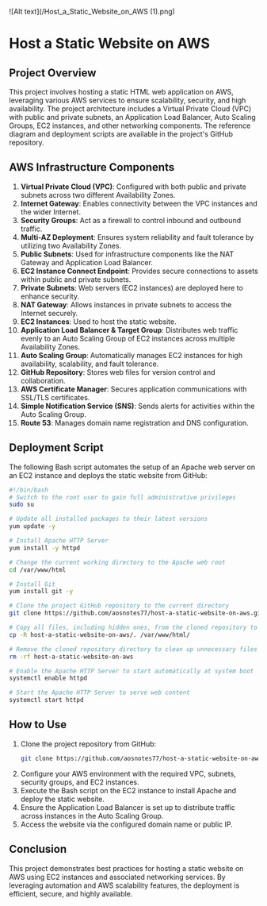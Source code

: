 ![Alt text](/Host_a_Static_Website_on_AWS (1).png)

# Host a Static Website on AWS

## Project Overview
This project involves hosting a static HTML web application on AWS, leveraging various AWS services to ensure scalability, security, and high availability. The project architecture includes a Virtual Private Cloud (VPC) with public and private subnets, an Application Load Balancer, Auto Scaling Groups, EC2 instances, and other networking components. The reference diagram and deployment scripts are available in the project's GitHub repository.

## AWS Infrastructure Components
1. **Virtual Private Cloud (VPC)**: Configured with both public and private subnets across two different Availability Zones.
2. **Internet Gateway**: Enables connectivity between the VPC instances and the wider Internet.
3. **Security Groups**: Act as a firewall to control inbound and outbound traffic.
4. **Multi-AZ Deployment**: Ensures system reliability and fault tolerance by utilizing two Availability Zones.
5. **Public Subnets**: Used for infrastructure components like the NAT Gateway and Application Load Balancer.
6. **EC2 Instance Connect Endpoint**: Provides secure connections to assets within public and private subnets.
7. **Private Subnets**: Web servers (EC2 instances) are deployed here to enhance security.
8. **NAT Gateway**: Allows instances in private subnets to access the Internet securely.
9. **EC2 Instances**: Used to host the static website.
10. **Application Load Balancer & Target Group**: Distributes web traffic evenly to an Auto Scaling Group of EC2 instances across multiple Availability Zones.
11. **Auto Scaling Group**: Automatically manages EC2 instances for high availability, scalability, and fault tolerance.
12. **GitHub Repository**: Stores web files for version control and collaboration.
13. **AWS Certificate Manager**: Secures application communications with SSL/TLS certificates.
14. **Simple Notification Service (SNS)**: Sends alerts for activities within the Auto Scaling Group.
15. **Route 53**: Manages domain name registration and DNS configuration.

## Deployment Script
The following Bash script automates the setup of an Apache web server on an EC2 instance and deploys the static website from GitHub:

```bash
#!/bin/bash
# Switch to the root user to gain full administrative privileges
sudo su

# Update all installed packages to their latest versions
yum update -y

# Install Apache HTTP Server
yum install -y httpd

# Change the current working directory to the Apache web root
cd /var/www/html

# Install Git
yum install git -y

# Clone the project GitHub repository to the current directory
git clone https://github.com/aosnotes77/host-a-static-website-on-aws.git

# Copy all files, including hidden ones, from the cloned repository to the Apache web root
cp -R host-a-static-website-on-aws/. /var/www/html/

# Remove the cloned repository directory to clean up unnecessary files
rm -rf host-a-static-website-on-aws

# Enable the Apache HTTP Server to start automatically at system boot
systemctl enable httpd

# Start the Apache HTTP Server to serve web content
systemctl start httpd
```

## How to Use
1. Clone the project repository from GitHub:
   ```bash
   git clone https://github.com/aosnotes77/host-a-static-website-on-aws.git
   ```
2. Configure your AWS environment with the required VPC, subnets, security groups, and EC2 instances.
3. Execute the Bash script on the EC2 instance to install Apache and deploy the static website.
4. Ensure the Application Load Balancer is set up to distribute traffic across instances in the Auto Scaling Group.
5. Access the website via the configured domain name or public IP.

## Conclusion
This project demonstrates best practices for hosting a static website on AWS using EC2 instances and associated networking services. By leveraging automation and AWS scalability features, the deployment is efficient, secure, and highly available.
